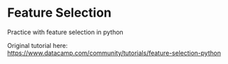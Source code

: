 # Feature Selection
Practice with feature selection in python

Original tutorial here: https://www.datacamp.com/community/tutorials/feature-selection-python



